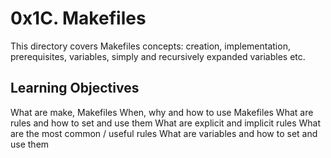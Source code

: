 # 0x1C. Makefiles
This directory covers Makefiles concepts: creation, implementation, prerequisites, variables, simply and recursively expanded variables etc.

## Learning Objectives

What are make, Makefiles
When, why and how to use Makefiles
What are rules and how to set and use them
What are explicit and implicit rules
What are the most common / useful rules
What are variables and how to set and use them
